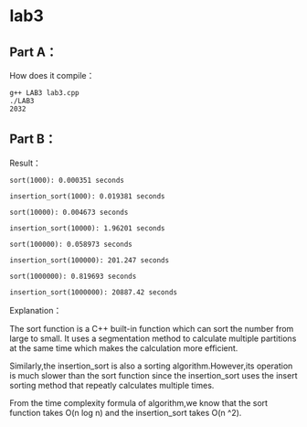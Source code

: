 # lab3


Part A：
-------
How does it compile：

	g++ LAB3 lab3.cpp
	./LAB3
	2032

Part B：
-------
Result：

	sort(1000): 0.000351 seconds

	insertion_sort(1000): 0.019381 seconds

	sort(10000): 0.004673 seconds

	insertion_sort(10000): 1.96201 seconds

	sort(100000): 0.058973 seconds

	insertion_sort(100000): 201.247 seconds

	sort(1000000): 0.819693 seconds

	insertion_sort(1000000): 20887.42 seconds

Explanation：

The sort function is a C++ built-in function which can sort the number from large to small.
It uses a segmentation method to calculate multiple partitions at the same time which makes the calculation more efficient.

Similarly,the insertion_sort is also a sorting algorithm.However,its operation is much slower than the sort function since the insertion_sort uses the insert sorting method that repeatly calculates multiple times.

From the time complexity formula of algorithm,we know that the sort function takes O(n log n) and the insertion_sort takes O(n
^2).

